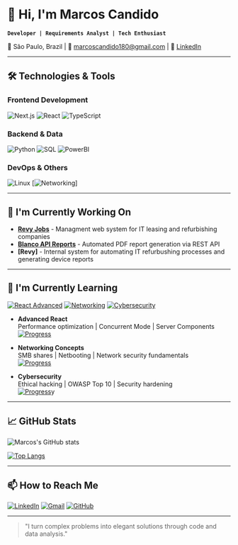 # 👋 Hi, I'm Marcos Candido 

**`Developer | Requirements Analyst | Tech Enthusiast`**

📍 São Paulo, Brazil | 📧 [marcoscandido180@gmail.com](mailto:marcoscandido180@gmail.com) | 🔗 [LinkedIn](https://www.linkedin.com/in/marcos-candido-8b7917253/)

---

## 🛠️ Technologies & Tools

### Frontend Development
![Next.js](https://img.shields.io/badge/Next.js-000000?style=for-the-badge&logo=nextdotjs&logoColor=white)
![React](https://img.shields.io/badge/React-61DAFB?style=for-the-badge&logo=react&logoColor=black)
![TypeScript](https://img.shields.io/badge/TypeScript-3178C6?style=for-the-badge&logo=typescript&logoColor=white)

### Backend & Data
![Python](https://img.shields.io/badge/Python-3776AB?style=for-the-badge&logo=python&logoColor=white)
![SQL](https://img.shields.io/badge/SQL-4479A1?style=for-the-badge&logo=postgresql&logoColor=white)
![PowerBI](https://img.shields.io/badge/Power_BI-F2C811?style=for-the-badge&logo=powerbi&logoColor=black)

### DevOps & Others
![Linux](https://img.shields.io/badge/Linux-FCC624?style=for-the-badge&logo=linux&logoColor=black)
[![Networking](https://img.shields.io/badge/Let's_Connect-%230077B5.svg?&style=for-the-badge&logo=linkedin&logoColor=white)]

---

## 🔭 I'm Currently Working On

- **[Revy Jobs](https://github.com/yourusername/revy-jobs-app)** - Managment web system for IT leasing and refurbishing companies
- **[Blanco API Reports](https://github.com/yourusername/blanco-api-reports)** - Automated PDF report generation via REST API
- **[Revy]** - Internal system for automating IT refurbushing processes and generating device reports

---

## 🌱 I'm Currently Learning

[![React Advanced](https://img.shields.io/badge/React_Advanced-61DAFB?style=flat-square&logo=react&logoColor=black)](https://reactjs.org/docs/optimizing-performance.html)
[![Networking](https://img.shields.io/badge/Networking-00599C?style=flat-square&logo=cisco&logoColor=white)](https://)
[![Cybersecurity](https://img.shields.io/badge/Cybersecurity-FF6D00?style=flat-square&logo=lock&logoColor=white)](https://)

- **Advanced React**  
  Performance optimization | Concurrent Mode | Server Components  
  [![Progress](https://progress-bar.dev/65/?title=React)](https://)

- **Networking Concepts**  
  SMB shares | Netbooting | Network security fundamentals  
  [![Progress](https://progress-bar.dev/40/?title=Networking)](https://)

- **Cybersecurity**  
  Ethical hacking | OWASP Top 10 | Security hardening  
  [![Progress](https://progress-bar.dev/25/?title=Security)](https://)y

---

## 📈 GitHub Stats

![Marcos's GitHub stats](https://github-readme-stats.vercel.app/api?username=candmarkin&show_icons=true&theme=radical)

[![Top Langs](https://github-readme-stats.vercel.app/api/top-langs/?username=candmarkin&layout=compact&theme=radical)](https://github.com/anuraghazra/github-readme-stats)

---

## 📫 How to Reach Me

[![LinkedIn](https://img.shields.io/badge/LinkedIn-0A66C2?style=for-the-badge&logo=linkedin&logoColor=white)](https://www.linkedin.com/in/marcos-candido-8b7917253/)
[![Gmail](https://img.shields.io/badge/Gmail-EA4335?style=for-the-badge&logo=gmail&logoColor=white)](mailto:marcoscandido180@gmail.com)
[![GitHub](https://img.shields.io/badge/GitHub-181717?style=for-the-badge&logo=github&logoColor=white)](https://github.com/candmarkin)

---

> "I turn complex problems into elegant solutions through code and data analysis."
